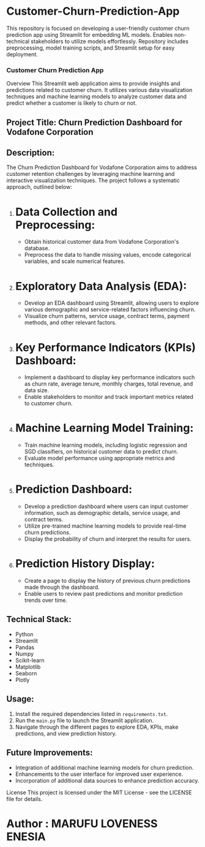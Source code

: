 # Customer-Churn-Prediction-App
This repository is focused on developing a user-friendly customer churn prediction app using Streamlit for embedding ML models. Enables non-technical stakeholders to utilize models effortlessly. Repository includes preprocessing, model training scripts, and Streamlit setup for easy deployment.

### Customer Churn Prediction App
Overview
This Streamlit web application aims to provide insights and predictions related to customer churn. It utilizes various data visualization techniques and machine learning models to analyze customer data and predict whether a customer is likely to churn or not.

## **Project Title:** Churn Prediction Dashboard for Vodafone Corporation

## **Description:**
The Churn Prediction Dashboard for Vodafone Corporation aims to address customer retention challenges by leveraging machine learning and interactive visualization techniques. The project follows a systematic approach, outlined below:

1. # **Data Collection and Preprocessing:**
   - Obtain historical customer data from Vodafone Corporation's database.
   - Preprocess the data to handle missing values, encode categorical variables, and scale numerical features.

2. # **Exploratory Data Analysis (EDA):**
   - Develop an EDA dashboard using Streamlit, allowing users to explore various demographic and service-related factors influencing churn.
   - Visualize churn patterns, service usage, contract terms, payment methods, and other relevant factors.

3. # **Key Performance Indicators (KPIs) Dashboard:**
   - Implement a dashboard to display key performance indicators such as churn rate, average tenure, monthly charges, total revenue, and data size.
   - Enable stakeholders to monitor and track important metrics related to customer churn.

4. # **Machine Learning Model Training:**
   - Train machine learning models, including logistic regression and SGD classifiers, on historical customer data to predict churn.
   - Evaluate model performance using appropriate metrics and techniques.

5. # **Prediction Dashboard:**
   - Develop a prediction dashboard where users can input customer information, such as demographic details, service usage, and contract terms.
   - Utilize pre-trained machine learning models to provide real-time churn predictions.
   - Display the probability of churn and interpret the results for users.

6. # **Prediction History Display:**
   - Create a page to display the history of previous churn predictions made through the dashboard.
   - Enable users to review past predictions and monitor prediction trends over time.

## **Technical Stack:**
- Python
- Streamlit
- Pandas
- Numpy
- Scikit-learn
- Matplotlib
- Seaborn
- Plotly

## **Usage:**
1. Install the required dependencies listed in `requirements.txt`.
2. Run the `main.py` file to launch the Streamlit application.
3. Navigate through the different pages to explore EDA, KPIs, make predictions, and view prediction history.

## **Future Improvements:**
- Integration of additional machine learning models for churn prediction.
- Enhancements to the user interface for improved user experience.
- Incorporation of additional data sources to enhance prediction accuracy.


License
This project is licensed under the MIT License - see the LICENSE file for details.

# Author : MARUFU LOVENESS ENESIA
